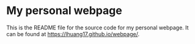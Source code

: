 # My personal webpage

This is the README file for the source code for my personal webpage. It can be found at <https://lhuang17.github.io/webpage/>. 

